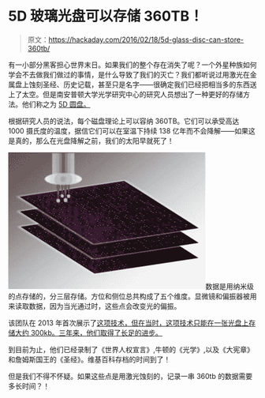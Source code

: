 # 5D 玻璃光盘可以存储 360TB！

> 原文：<https://hackaday.com/2016/02/18/5d-glass-disc-can-store-360tb/>

有一小部分黑客担心世界末日。如果我们的整个存在消失了呢？一个外星种族如何学会不去做我们做过的事情，是什么导致了我们的灭亡？我们都听说过用激光在金属盘上蚀刻圣经、历史记载，甚至只是名字——很确定我们已经把相当多的东西送上了太空。但是南安普顿大学光学研究中心的研究人员想出了一种更好的存储方法。他们称之为 [5D 圆盘。](http://www.engadget.com/2016/02/16/5d-discs-can-store-data-until-well-after-the-sun-burns-out/)

根据研究人员的说法，每个磁盘理论上可以容纳 360TB。它们可以承受高达 1000 摄氏度的温度，据信它们可以在室温下持续 138 亿年而不会降解——如果这是真的，那么在光盘降解之前，我们的太阳早就死了！

![Superman-memory-crystal-5D-data-storage-1](img/915f79fdd5f0a6484f4057ac46e4c3c3.png)数据是用纳米级的点存储的，分三层存储。方位和侧位总共构成了五个维度。显微镜和偏振器被用来读取数据，因为当光通过时，这些点会改变光的偏振。

该团队在 2013 年首次展示了[这项技术，但在当时，这项技术只能在一张光盘上存储大约 300kb。三年来，他们取得了长足的进步。](http://inhabitat.com/revolutionary-superman-memory-crystals-can-store-data-virtually-forever/)

到目前为止，他们已经录制了《世界人权宣言》,牛顿的《光学》,以及《大宪章》和詹姆斯国王的《圣经》。维基百科存档的时间到了！

但是我们不得不怀疑。如果这些点是用激光蚀刻的，记录一串 360tb 的数据需要多长时间？！